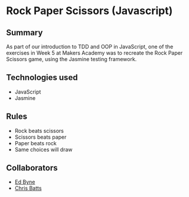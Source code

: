 # Rock Paper Scissors (Javascript)

## Summary

As part of our introduction to TDD and OOP in JavaScript, one of the exercises in Week 5 at Makers Academy was to recreate the Rock Paper Scissors game, using the Jasmine testing framework.

## Technologies used

- JavaScript
- Jasmine

## Rules
- Rock beats scissors
- Scissors beats paper
- Paper beats rock
- Same choices will draw

## Collaborators

- [Ed Byne](https://github.com/ejbyne)
- [Chris Batts](http://www.github.com/chrisjbatts)
